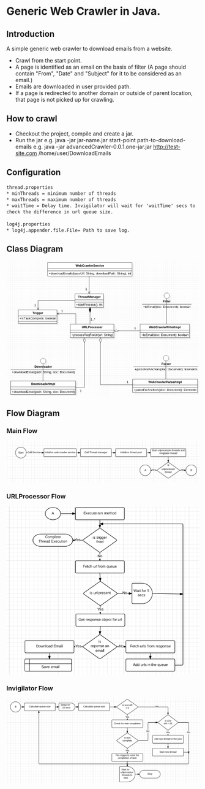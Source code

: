 # Generic Web Crawler in Java.

## Introduction

A simple generic web crawler to download emails from a website. 
* Crawl from the start point.
* A page is identified as an email on the basis of filter (A page should contain "From", "Date" and "Subject" for it to be considered as an email.) 
* Emails are downloaded in user provided path.
* If a page is redirected to another domain or outside of parent location, that page is not picked up for crawling.


## How to crawl
* Checkout the project, compile and create a jar.
* Run the jar e.g. 
	java -jar jar-name.jar start-point path-to-download-emails
	e.g. java -jar advancedCrawler-0.0.1.one-jar.jar http://test-site.com /home/user/DownloadEmails



## Configuration

	thread.properties
	* minThreads = minimum number of threads
	* maxThreads = maximum number of threads
	* waitTime = Delay time. Invigilator will wait for 'waitTime' secs to check the difference in url queue size.

	log4j.properties
	* log4j.appender.file.File= Path to save log.


## Class Diagram

![alt text](https://github.com/vishals79/web-crawler/blob/master/etc/web-crawler-class-diagram.jpg "Class Diagram")

## Flow Diagram

### Main Flow

![alt text](https://github.com/vishals79/web-crawler/blob/master/etc/main-flow.jpg "Main Flow")

### URLProcessor Flow

![alt text](https://github.com/vishals79/web-crawler/blob/master/etc/url-processor.jpg "URL Processor")

### Invigilator Flow

![alt text](https://github.com/vishals79/web-crawler/blob/master/etc/invigilator.jpg "Invigilator")

